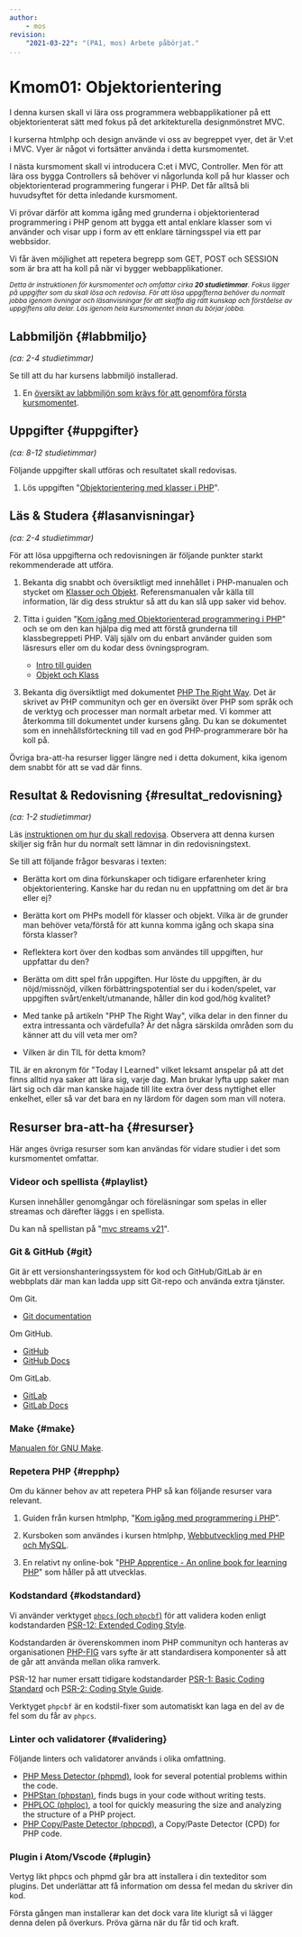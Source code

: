 ```yaml
---
author:
    - mos
revision:
    "2021-03-22": "(PA1, mos) Arbete påbörjat."
...
```

Kmom01: Objektorientering
==================================

I denna kursen skall vi lära oss programmera webbapplikationer på ett objektorienterat sätt med fokus på det arkitekturella designmönstret MVC.

I kurserna htmlphp och design använde vi oss av begreppet vyer, det är V:et i MVC. Vyer är något vi fortsätter använda i detta kursmomentet.

I nästa kursmoment skall vi introducera C:et i MVC, Controller. Men för att lära oss bygga Controllers så behöver vi någorlunda koll på hur klasser och objektorienterad programmering fungerar i PHP. Det får alltså bli huvudsyftet för detta inledande kursmoment.

Vi prövar därför att komma igång med grunderna i objektorienterad programmering i PHP genom att bygga ett antal enklare klasser som vi använder och visar upp i form av ett enklare tärningsspel via ett par webbsidor.

Vi får även möjlighet att repetera begrepp som GET, POST och SESSION som är bra att ha koll på när vi bygger webbapplikationer.

<small><i>Detta är instruktionen för kursmomentet och omfattar cirka **20 studietimmar**. Fokus ligger på uppgifter som du skall lösa och redovisa. För att lösa uppgifterna behöver du normalt jobba igenom övningar och läsanvisningar för att skaffa dig rätt kunskap och förståelse av uppgiftens alla delar. Läs igenom hela kursmomentet innan du börjar jobba.</i></small>

<!-- more -->



Labbmiljön  {#labbmiljo}
---------------------------------

*(ca: 2-4 studietimmar)*

Se till att du har kursens labbmiljö installerad.

1. En [översikt av labbmiljön som krävs för att genomföra första kursmomentet](./../installera-labbmiljo).



<!-- stop-->



Uppgifter {#uppgifter}
-------------------------------------------

*(ca: 8-12 studietimmar)*

Följande uppgifter skall utföras och resultatet skall redovisas.

1. Lös uppgiften "[Objektorientering med klasser i PHP](uppgift/objektorientering-med-klasser-i-php)".



<!--
Övningar  {#ovningar}
-------------------------------------------

*(ca: 0-4 studietimmar)*

Det finns inga övningar i detta kursmoment.

-->



Läs & Studera  {#lasanvisningar}
---------------------------------

*(ca: 2-4 studietimmar)*

För att lösa uppgifterna och redovisningen är följande punkter starkt rekommenderade att utföra.

1. Bekanta dig snabbt och översiktligt med innehållet i PHP-manualen och stycket om [Klasser och Objekt](https://www.php.net/manual/en/language.oop5.php). Referensmanualen vår källa till information, lär dig dess struktur så att du kan slå upp saker vid behov.

1. Titta i guiden "[Kom igång med Objektorienterad programmering i PHP](guide/kom-igang-med-objektorienterad-programmering-i-php)" och se om den kan hjälpa dig med att förstå grunderna till klassbegreppeti PHP. Välj själv om du enbart använder guiden som läsresurs eller om du kodar dess övningsprogram.

    * [Intro till guiden](guide/kom-igang-med-objektorienterad-programmering-i-php/intro-till-guiden)
    * [Objekt och Klass](guide/kom-igang-med-objektorienterad-programmering-i-php/objekt-och-klass)

1. Bekanta dig översiktligt med dokumentet [PHP The Right Way](http://www.phptherightway.com/). Det är skrivet av PHP communityn och ger en översikt över PHP som språk och de verktyg och processer man normalt arbetar med. Vi kommer att återkomma till dokumentet under kursens gång. Du kan se dokumentet som en innehållsförteckning till vad en god PHP-programmerare bör ha koll på.

Övriga bra-att-ha resurser ligger längre ned i detta dokument, kika igenom dem snabbt för att se vad där finns.



Resultat & Redovisning  {#resultat_redovisning}
-----------------------------------------------

*(ca: 1-2 studietimmar)*

Läs [instruktionen om hur du skall redovisa](./../redovisa). Observera att denna kursen skiljer sig från hur du normalt sett lämnar in din redovisningstext.

Se till att följande frågor besvaras i texten:

* Berätta kort om dina förkunskaper och tidigare erfarenheter kring objektorientering. Kanske har du redan nu en uppfattning om det är bra eller ej?

* Berätta kort om PHPs modell för klasser och objekt. Vilka är de grunder man behöver veta/förstå för att kunna komma igång och skapa sina första klasser?

* Reflektera kort över den kodbas som användes till uppgiften, hur uppfattar du den?

* Berätta om ditt spel från uppgiften. Hur löste du uppgiften, är du nöjd/missnöjd, vilken förbättringspotential ser du i koden/spelet, var uppgiften svårt/enkelt/utmanande, håller din kod god/hög kvalitet?

* Med tanke på artikeln "PHP The Right Way", vilka delar in den finner du extra intressanta och värdefulla? Är det några särskilda områden som du känner att du vill veta mer om?

* Vilken är din TIL för detta kmom?

TIL är en akronym för "Today I Learned" vilket leksamt anspelar på att det finns alltid nya saker att lära sig, varje dag. Man brukar lyfta upp saker man lärt sig och där man kanske hajade till lite extra över dess nyttighet eller enkelhet, eller så var det bara en ny lärdom för dagen som man vill notera.



Resurser bra-att-ha {#resurser}
---------------------------------

Här anges övriga resurser som kan användas för vidare studier i det som kursmomentet omfattar.



### Videor och spellista {#playlist}

Kursen innehåller genomgångar och föreläsningar som spelas in eller streamas och därefter läggs i en spellista.

Du kan nå spellistan på "[mvc streams v21](https://www.youtube.com/playlist?list=PLKtP9l5q3ce_cbYbdnzKKF8-4igef73u6)".



### Git & GitHub {#git}

Git är ett versionshanteringssystem för kod och GitHub/GitLab är en webbplats där man kan ladda upp sitt Git-repo och använda extra tjänster.

Om Git.

* [Git documentation](https://git-scm.com/doc)

Om GitHub.

* [GitHub](https://github.com/)
* [GitHub Docs](https://docs.github.com/en)

Om GitLab.

* [GitLab](https://gitlab.com/)
* [GitLab Docs](https://docs.gitlab.com/)



### Make {#make}

[Manualen för GNU Make](https://www.gnu.org/software/make/manual/).



### Repetera PHP {#repphp}

Om du känner behov av att repetera PHP så kan följande resurser vara relevant.

1. Guiden från kursen htmlphp, "[Kom igång med programmering i PHP](guide/kom-igang-med-programmering-i-php)".

1. Kursboken som användes i kursen htmlphp, [Webbutveckling med PHP och MySQL](kunskap/boken-webbutveckling-med-php-och-mysql).

1. En relativt ny online-bok "[PHP Apprentice - An online book for learning PHP](https://phpapprentice.com/)" som håller på att utvecklas.



### Kodstandard {#kodstandard}

Vi använder verktyget [`phpcs` (och `phpcbf`)](https://github.com/squizlabs/PHP_CodeSniffer/wiki) för att validera koden enligt kodstandarden [PSR-12: Extended Coding Style](https://www.php-fig.org/psr/psr-12/).

Kodstandarden är överenskommen inom PHP communityn och hanteras av organisationen [PHP-FIG](https://www.php-fig.org/) vars syfte är att standardisera komponenter så att de går att använda mellan olika ramverk.  

PSR-12 har numer ersatt tidigare kodstandarder [PSR-1: Basic Coding Standard](http://www.php-fig.org/psr/psr-1/) och [PSR-2: Coding Style Guide](http://www.php-fig.org/psr/psr-2/).

Verktyget `phpcbf` är en kodstil-fixer som automatiskt kan laga en del av de fel som du får av `phpcs`.



### Linter och validatorer {#validering}

Följande linters och validatorer används i olika omfattning.

* [PHP Mess Detector (phpmd)](https://phpmd.org/), look for several potential problems within the code.
* [PHPStan (phpstan)](https://phpstan.org/), finds bugs in your code without writing tests.
* [PHPLOC (phploc)](https://github.com/sebastianbergmann/phploc), a tool for quickly measuring the size and analyzing the structure of a PHP project.
* [PHP Copy/Paste Detector (phpcpd)](https://github.com/sebastianbergmann/phpcpd), a Copy/Paste Detector (CPD) for PHP code.



### Plugin i Atom/Vscode {#plugin}

Vertyg likt phpcs och phpmd går bra att installera i din texteditor som plugins. Det underlättar att få information om dessa fel medan du skriver din kod.

Första gången man installerar kan det dock vara lite klurigt så vi lägger denna delen på överkurs. Pröva gärna när du får tid och kraft.
